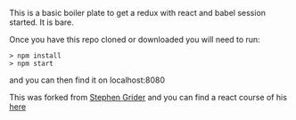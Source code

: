 This is a basic boiler plate to get a redux with react and babel session started.  It is bare.

Once you have this repo cloned or downloaded you will need to run:
```
> npm install
> npm start
```
and you can then find it on localhost:8080

This was forked from [Stephen Grider](https://github.com/StephenGrider) and you can find a react course of his [here](https://www.udemy.com/react-redux/)
